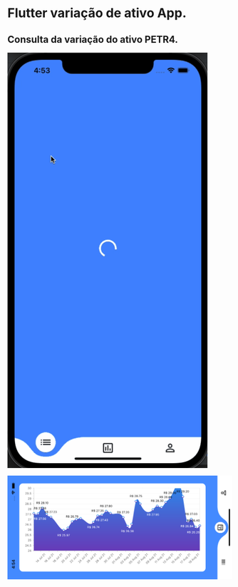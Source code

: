 # Flutter variação de ativo App.


## Consulta da variação do ativo PETR4.



![Variação da variação](https://github.com/Dineydm/asset_variation_app/blob/main/shots/App.gif)

![Alt text](https://github.com/Dineydm/asset_variation_app/blob/main/shots/Chart.png "Screen 1")
